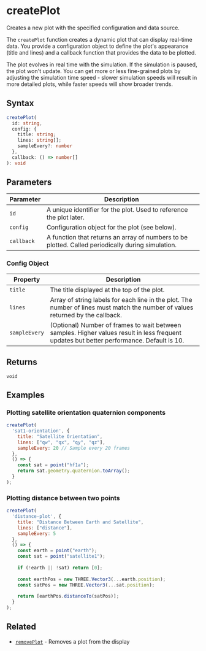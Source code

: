 # createPlot

Creates a new plot with the specified configuration and data source.

The `createPlot` function creates a dynamic plot that can display real-time
data. You provide a configuration object to define the plot's appearance
(title and lines) and a callback function that provides the data to be plotted.

The plot evolves in real time with the simulation. If the simulation is paused,
the plot won't update. You can get more or less fine-grained plots by adjusting
the simulation time speed - slower simulation speeds will result in more detailed
plots, while faster speeds will show broader trends.

## Syntax

```typescript
createPlot(
  id: string,
  config: {
    title: string;
    lines: string[];
    sampleEvery?: number
  },
  callback: () => number[]
): void
```

## Parameters

| Parameter  | Description                                                                 |
|------------|-----------------------------------------------------------------------------|
| `id`       | A unique identifier for the plot. Used to reference the plot later.         |
| `config`   | Configuration object for the plot (see below).                              |
| `callback` | A function that returns an array of numbers to be plotted. Called periodically during simulation. |

### Config Object

| Property      | Description                                                                 |
|---------------|-----------------------------------------------------------------------------|
| `title`       | The title displayed at the top of the plot.                                 |
| `lines`       | Array of string labels for each line in the plot. The number of lines must match the number of values returned by the callback. |
| `sampleEvery` | (Optional) Number of frames to wait between samples. Higher values result in less frequent updates but better performance. Default is 10. |

## Returns

`void`

## Examples

### Plotting satellite orientation quaternion components

```javascript
createPlot(
  'sat1-orientation', {
    title: "Satellite Orientation",
    lines: ["qw", "qx", "qy", "qz"],
    sampleEvery: 20 // Sample every 20 frames
  },
  () => {
    const sat = point("hf1a");
    return sat.geometry.quaternion.toArray();
  }
);
```

### Plotting distance between two points

```javascript
createPlot(
  'distance-plot', {
    title: "Distance Between Earth and Satellite",
    lines: ["distance"],
    sampleEvery: 5
  },
  () => {
    const earth = point("earth");
    const sat = point("satellite1");
    
    if (!earth || !sat) return [0];
    
    const earthPos = new THREE.Vector3(...earth.position);
    const satPos = new THREE.Vector3(...sat.position);
    
    return [earthPos.distanceTo(satPos)];
  }
);
```

## Related

- [`removePlot`](/dsl/commands/removePlot) - Removes a plot from the display
